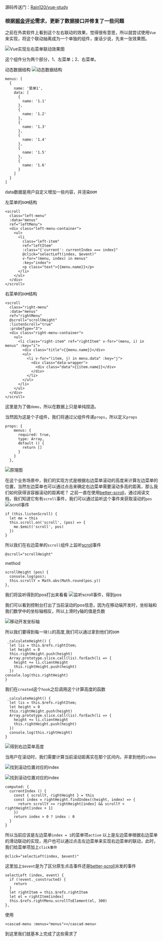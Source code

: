 <!--
 * @Author: Rainy
 * @Github: https://github.com/Rain120
 * @Date: 2019-01-20 16:30:53
 * @LastEditTime: 2019-01-20 16:37:28
 -->
<!-- 
[知乎](https://www.zhihu.com/people/yan-yang-nian-hua-120/activities)

[个人博客](https://rain120.github.io/)

[Github](https://github.com/Rain120)
-->
源码传送门：[Rain120/vue-study](https://github.com/Rain120/vue-study/blob/master/my-project/src/components/cascad-menu.vue)

### 根据[掘金评论](https://juejin.im/post/5b6ea54cf265da0f6436f77a#comment)需求，更新了数据接口并修复了一些问题

之前在外卖软件上看到这个左右联动的效果，觉得很有意思，所以就尝试使用`Vue`来实现，将这个联动抽离成为一个单独的组件，废话少说，先来一张效果图。

![Vue实现左右菜单联动效果图](1.gif)

这个组件分为两个部分，1、左菜单；2、右菜单。

动态数据结构
![动态数据结构](2.jpeg)

```
menus: [
  {
    name: '菜单1',
    data: [
      {
        name: '1.1'
      },
      {
        name: '1.2'
      },
      {
        name: '1.3'
      },
      {
        name: '1.4'
      },
      {
        name: '1.5'
      },
      {
        name: '1.6'
      }
    ]
  }
]
```

data数据是用户自定义增加一些内容，并渲染`DOM`

左菜单的`DOM`结构
```
<scroll
  class="left-menu"
  :data="menus"
  ref="leftMenu">
  <div class="left-menu-container">
    <ul>
      <li
        class="left-item"
        ref="leftItem"
        :class="{'current': currentIndex === index}"
        @click="selectLeft(index, $event)"
        v-for="(menu, index) in menus"
        :key="index">
        <p class="text">{{menu.name}}</p>
      </li>
    </ul>
  </div>
</scroll>
```

右菜单的`DOM`结构

```
<scroll
  class="right-menu"
  :data="menus" 
  ref="rightMenu"
  @scroll="scrollHeight"
  :listenScroll="true"
  :probeType="3">
  <div class="right-menu-container">
    <ul>
      <li class="right-item" ref="rightItem" v-for="(menu, i) in menus" :key="i">
        <div class="title">{{menu.name}}</div>
        <ul>
          <li v-for="(item, j) in menu.data" :key="j">
            <div class="data-wrapper">
              <div class="data">{{item.name}}</div>
            </div>
          </li>
        </ul>
      </li>
    </ul>
  </div>
</scroll>
```

这里是为了做`demo`，所以在数据上只是单纯捏造。

当然因为这是个子组件，我们将通过父组件传递`props`，所以定义`props`
```
props: {
    menus: {
      required: true,
      type: Array,
      default () {
        return []
      }
    }
  },
```

![原理图](3.jpeg)

在这个业务场景中，我们的实现方式是根据右边菜单滚动的高度来计算左边菜单的位置，当然左边菜单也可以通过点击来确定右边菜单需要滚动多高的距离，那么我们如何获得该容器滚动的距离呢？
之前一直在使用[better-scroll](https://ustbhuangyi.github.io/better-scroll/doc/zh-hans/)，通过阅读文档，我们知道它有有`scroll`事件，我们可以通过监听这个事件来获取滚动的`pos`
![scroll事件](4.jpeg)

```
if (this.listenScroll) {
  let me = this
  this.scroll.on('scroll', (pos) => {
    me.$emit('scroll', pos)
  })
}
```

所以我们在右边菜单的`scroll`组件上监听[scroll](https://ustbhuangyi.github.io/better-scroll/doc/zh-hans/events.html#scroll)事件
```
@scroll="scrollHeight"
```

method
```
scrollHeight (pos) {
  console.log(pos);
  this.scrollY = Math.abs(Math.round(pos.y))
},
```

我们将监听得到的pos打出来看看
![监听scroll事件，得到pos](5.gif)

我们可以看到控制台打出了当前滚动的pos信息，因为在移动端开发时，坐标轴和我们数学中的坐标轴相反，所以上滑时y轴的值是负数

![移动开发坐标轴](6.jpeg)

所以我们要得到每一块`li`的高度,我们可以通过拿到他们的`DOM `
```
 _calculateHeight() {
  let lis = this.$refs.rightItem;
  let height = 0
  this.rightHeight.push(height)
  Array.prototype.slice.call(lis).forEach(li => {
    height += li.clientHeight
    this.rightHeight.push(height)
  })
console.log(this.rightHeight)
}
```

我们在`created`这个`hook`之后调用这个计算高度的函数
```
 _calculateHeight() {
  let lis = this.$refs.rightItem;
  let height = 0
  this.rightHeight.push(height)
  Array.prototype.slice.call(lis).forEach(li => {
    height += li.clientHeight
    this.rightHeight.push(height)
  })
  console.log(this.rightHeight)
}
```

![得到右边菜单高度](7.jpeg)

当用户在滚动时，我们需要计算当前滚动距离实在那个区间内，并拿到他的`index`

![找到滚动位置对应的index](8.jpeg)

![找到滚动位置对应的index](9.jpeg)

```
computed: {
  currentIndex () {
    const { scrollY, rightHeight } = this
    const index = rightHeight.findIndex((height, index) => {
      return scrollY >= rightHeight[index] && scrollY < rightHeight[index + 1]
    })
    return index > 0 ? index : 0
  }
}
```

所以当前应该是左边菜单`index = 1`的菜单项`active`
以上是左边菜单根据右边菜单的滑动联动的实现，用户也可以通过点击左边菜单来实现右边菜单的联动，此时，我们给菜单项加上`click事件`
```
@click="selectLeft(index, $event)"
```

这里加上`$event`是为了区分原生点击事件还是[better-scroll](https://ustbhuangyi.github.io/better-scroll/doc/zh-hans/)派发的事件
```
selectLeft (index, event) {
  if (!event._constructed) {
    return
  }
  let rightItem = this.$refs.rightItem
  let el = rightItem[index]
  this.$refs.rightMenu.scrollToElement(el, 300)
},
```

使用
```
<cascad-menu :menus="menus"></cascad-menu>
```

到这里我们就基本上完成了这些需求了



